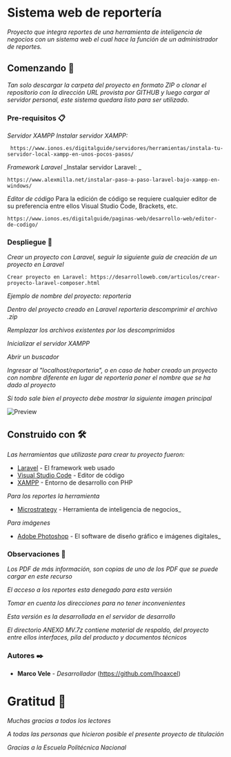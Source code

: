 # Sistema web de reportería

_Proyecto que integra reportes de una herramienta de inteligencia de negocios con un sistema web el cual hace la función de un administrador de reportes._


## Comenzando 🚀

_Tan solo descargar la carpeta del proyecto en formato ZIP o clonar el repositorio con la dirección URL provista por GITHUB y luego cargar al servidor personal, este sistema quedara listo para ser utilizado._


### Pre-requisitos 📋

_Servidor XAMPP_
_Instalar servidor XAMPP:_
```
 https://www.ionos.es/digitalguide/servidores/herramientas/instala-tu-servidor-local-xampp-en-unos-pocos-pasos/
```

_Framework Laravel_
_Instalar servidor Laravel: _
```
https://www.alexmilla.net/instalar-paso-a-paso-laravel-bajo-xampp-en-windows/
```

_Editor de código_
Para la edición de código se requiere cualquier editor de su preferencia entre ellos Visual Studio Code, Brackets, etc.
```
https://www.ionos.es/digitalguide/paginas-web/desarrollo-web/editor-de-codigo/
```


### Despliegue 🔧

_Crear un proyecto con Laravel, seguir la siguiente guía de creación de un proyecto en Laravel_

```
Crear proyecto en Laravel: https://desarrolloweb.com/articulos/crear-proyecto-laravel-composer.html
```

_Ejemplo de nombre del proyecto: reporteria_

_Dentro del proyecto creado en Laravel reporteria descomprimir el archivo .zip_

_Remplazar los archivos existentes por los descomprimidos_

_Inicializar el servidor XAMPP_

_Abrir un buscador_

_Ingresar al "localhost/reporteria", o en caso de haber creado un proyecto con nombre diferente en lugar de reportería poner el nombre que se ha dado al proyecto_

_Si todo sale bien el proyecto debe mostrar la siguiente imagen principal_

![Preview](https://github.com/Ihoaxcel/Sistema-de-reporteria-MV/blob/master/Sistema%20web%20de%20reportería/public/imagenes/imagenDeFondoProyecto.png)

## Construido con 🛠️

_Las herramientas que utilizaste para crear tu proyecto fueron:_

* [Laravel](https://laravel.com) - El framework web usado
* [Visual Studio Code](https://code.visualstudio.com) - Editor de código
* [XAMPP](https://www.apachefriends.org/es/index.html) - Entorno de desarrollo con PHP

_Para los reportes la herramienta_

* [Microstrategy](https://www.microstrategy.com/es) - Herramienta de inteligencia de negocios_

_Para imágenes_

* [Adobe Photoshop](https://www.adobe.com/la/products/photoshop.html) - El software de diseño gráfico e imágenes digitales_


### Observaciones 🔧

_Los PDF de más información, son copias de uno de los PDF que se puede cargar en este recurso_

_El acceso a los reportes esta denegado para esta versión_

_Tomar en cuenta los direcciones para no tener inconvenientes_

_Esta versión es la desarrollada en el servidor de desarrollo_

_El directorio ANEXO MV.7z contiene material de respaldo, del proyecto entre ellos interfaces, pila del producto y documentos técnicos_


### Autores ✒️

* **Marco Vele** - *Desarrollador* (https://github.com/Ihoaxcel)


# Gratitud 🎁
_Muchas gracias a todos los lectores_

_A todas las personas que hicieron posible el presente proyecto de titulación_

_Gracias a la Escuela Politécnica Nacional_

